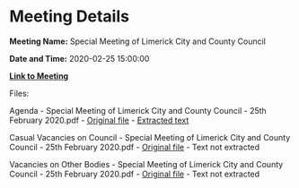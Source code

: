 # Meeting Details

**Meeting Name:** Special Meeting of Limerick City and County Council

**Date and Time:** 2020-02-25 15:00:00

**[Link to Meeting](https://www.limerick.ie/council/whats-on/special-meeting-limerick-city-and-county-council-34)**

Files: 

Agenda - Special Meeting of Limerick City and County Council - 25th February 2020.pdf - [Original file](https://www.limerick.ie/sites/default/files/media/documents/2020-02/agenda-special-meeting-25.02.2020.pdf) - [Extracted text](./Agenda%20-%C2%A0Special%20Meeting%20of%20Limerick%20City%20and%20County%20Council%20-%2025th%20February%202020.md)

Casual Vacancies on Council - Special Meeting of Limerick City and County Council - 25th February 2020.pdf - [Original file](https://www.limerick.ie/sites/default/files/media/documents/2020-02/casual-vacancies.pdf) - Text not extracted

Vacancies on Other Bodies - Special Meeting of Limerick City and County Council - 25th February 2020.pdf - [Original file](https://www.limerick.ie/sites/default/files/media/documents/2020-02/vacancies-on-other-bodies.pdf) - Text not extracted

